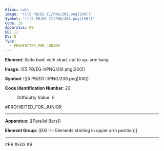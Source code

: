 ```yaml
---
Alias: null
Image: "![[5 PB/EG II/PNG/20I.png|200]]"
Symbol: "![[5 PB/EG II/PNG/20S.png|100]]"
Code: 20
Apparatus: PB
EG: II
DV: B
Type:
  - PROHIBITED_FOR_JUNIOR
---
```

**Element**: Salto bwd. with strad. cut to up. arm hang.

**Image**:
![[5 PB/EG II/PNG/20I.png|200]]

**Symbol**:
![[5 PB/EG II/PNG/20S.png|100]]

**Code Identification Number**: 20

>**Difficulty Value**: B

#PROHIBITED_FOR_JUNIOR
___
**Apparatus**: [[Parallel Bars]]

**Element Group**: [[EG II -  Elements starting in upper arm position]]
___
#PB #EG2 #B
